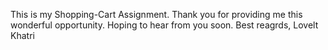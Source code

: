 This is my Shopping-Cart Assignment. Thank you for providing me this wonderful opportunity.
Hoping to hear from you soon.
Best reagrds,
Lovelt Khatri

